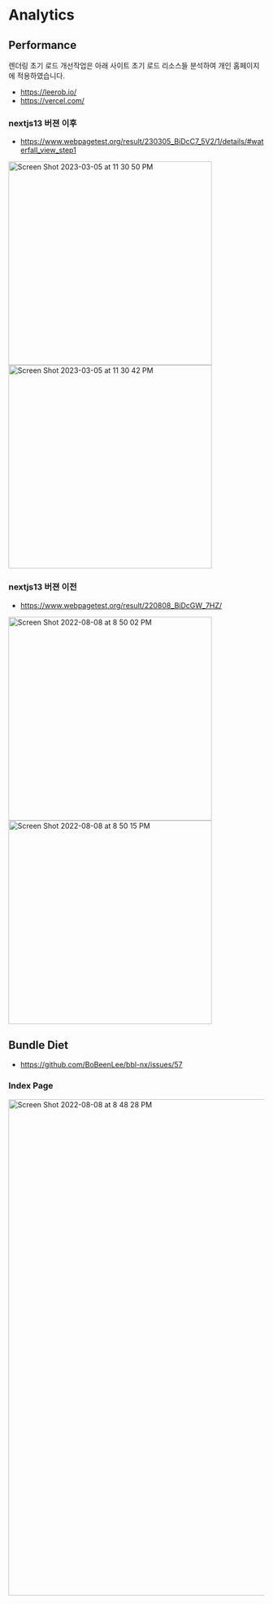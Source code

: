 # Analytics

## Performance

렌더링 초기 로드 개선작업은 아래 사이트 초기 로드 리소스들 분석하여 개인 홈페이지에 적용하였습니다.
- https://leerob.io/
- https://vercel.com/

### nextjs13 버젼 이후
- https://www.webpagetest.org/result/230305_BiDcC7_5V2/1/details/#waterfall_view_step1

<img width="400" alt="Screen Shot 2023-03-05 at 11 30 50 PM" src="https://user-images.githubusercontent.com/1489321/222966736-04b61f04-5c1e-4011-b4c3-9195634f1e08.png">
<img width="400" alt="Screen Shot 2023-03-05 at 11 30 42 PM" src="https://user-images.githubusercontent.com/1489321/222966742-4b68743a-89d0-46bc-ba7c-f9cbb170f838.png">


### nextjs13 버젼 이전
- https://www.webpagetest.org/result/220808_BiDcGW_7HZ/

<img width="400" alt="Screen Shot 2022-08-08 at 8 50 02 PM" src="https://user-images.githubusercontent.com/1489321/183411647-6012c141-36dc-450f-9197-8ac43787be77.png">

<img width="400" alt="Screen Shot 2022-08-08 at 8 50 15 PM" src="https://user-images.githubusercontent.com/1489321/183411672-3910b2cc-3b78-476d-a7ae-917e8be333d5.png">


## Bundle Diet

- https://github.com/BoBeenLee/bbl-nx/issues/57

### Index Page

<img width="975" alt="Screen Shot 2022-08-08 at 8 48 28 PM" src="https://user-images.githubusercontent.com/1489321/183411377-5e0aea87-c24b-450d-8a73-78478d434c22.png">
